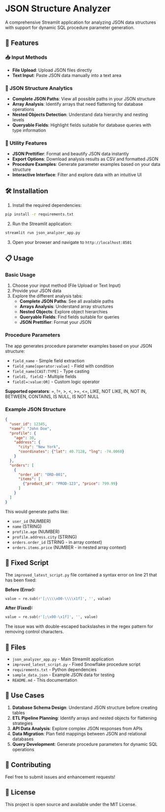 # JSON Structure Analyzer

A comprehensive Streamlit application for analyzing JSON data structures with support for dynamic SQL procedure parameter generation.

## 🚀 Features

### 📥 Input Methods
- **File Upload**: Upload JSON files directly
- **Text Input**: Paste JSON data manually into a text area

### 🧪 JSON Structure Analytics
- **Complete JSON Paths**: View all possible paths in your JSON structure
- **Array Analysis**: Identify arrays that need flattening for database operations
- **Nested Objects Detection**: Understand data hierarchy and nesting levels
- **Queryable Fields**: Highlight fields suitable for database queries with type information

### 🎨 Utility Features
- **JSON Prettifier**: Format and beautify JSON data instantly
- **Export Options**: Download analysis results as CSV and formatted JSON
- **Procedure Examples**: Generate parameter examples based on your data structure
- **Interactive Interface**: Filter and explore data with an intuitive UI

## 🛠️ Installation

1. Install the required dependencies:
```bash
pip install -r requirements.txt
```

2. Run the Streamlit application:
```bash
streamlit run json_analyzer_app.py
```

3. Open your browser and navigate to `http://localhost:8501`

## 📋 Usage

### Basic Usage
1. Choose your input method (File Upload or Text Input)
2. Provide your JSON data
3. Explore the different analysis tabs:
   - **Complete JSON Paths**: See all available paths
   - **Arrays Analysis**: Understand array structures
   - **Nested Objects**: Explore object hierarchies
   - **Queryable Fields**: Find fields suitable for queries
   - **JSON Prettifier**: Format your JSON

### Procedure Parameters
The app generates procedure parameter examples based on your JSON structure:

- `field_name` - Simple field extraction
- `field_name[operator:value]` - Field with condition
- `field_name[CAST:TYPE]` - Type casting
- `field1, field2` - Multiple fields
- `field[=:value:OR]` - Custom logic operator

**Supported operators**: =, !=, >, <, >=, <=, LIKE, NOT LIKE, IN, NOT IN, BETWEEN, CONTAINS, IS NULL, IS NOT NULL

### Example JSON Structure
```json
{
  "user_id": 12345,
  "name": "John Doe",
  "profile": {
    "age": 30,
    "address": {
      "city": "New York",
      "coordinates": {"lat": 40.7128, "lng": -74.0060}
    }
  },
  "orders": [
    {
      "order_id": "ORD-001",
      "items": [
        {"product_id": "PROD-123", "price": 799.99}
      ]
    }
  ]
}
```

This would generate paths like:
- `user_id` (NUMBER)
- `name` (STRING)
- `profile.age` (NUMBER)
- `profile.address.city` (STRING)
- `orders.order_id` (STRING - in array context)
- `orders.items.price` (NUMBER - in nested array context)

## 🔧 Fixed Script

The `improved_latest_script.py` file contained a syntax error on line 21 that has been fixed:

**Before (Error):**
```python
value = re.sub(r'[;\\\\x00-\\\\x1f]', '', value)
```

**After (Fixed):**
```python
value = re.sub(r'[;\x00-\x1f]', '', value)
```

The issue was with double-escaped backslashes in the regex pattern for removing control characters.

## 📁 Files

- `json_analyzer_app.py` - Main Streamlit application
- `improved_latest_script.py` - Fixed Snowflake procedure script
- `requirements.txt` - Python dependencies
- `sample_data.json` - Example JSON data for testing
- `README.md` - This documentation

## 🎯 Use Cases

1. **Database Schema Design**: Understand JSON structure before creating tables
2. **ETL Pipeline Planning**: Identify arrays and nested objects for flattening strategies
3. **API Data Analysis**: Explore complex JSON responses from APIs
4. **Data Migration**: Plan field mappings between JSON and relational databases
5. **Query Development**: Generate procedure parameters for dynamic SQL operations

## 🤝 Contributing

Feel free to submit issues and enhancement requests!

## 📝 License

This project is open source and available under the MIT License.
